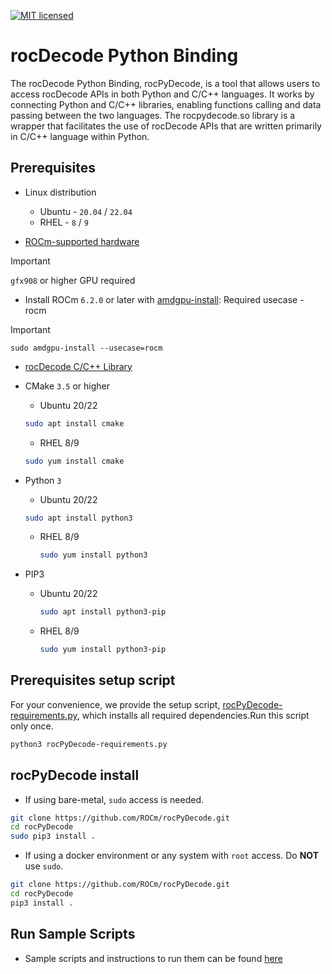 [![MIT licensed](https://img.shields.io/badge/license-MIT-blue.svg)](https://opensource.org/licenses/MIT)

# rocDecode Python Binding

The rocDecode Python Binding, rocPyDecode, is a tool that allows users to access rocDecode APIs in both Python and C/C++ languages. It works by connecting Python and C/C++ libraries, enabling functions calling and data passing between the two languages. The rocpydecode.so library is a wrapper that facilitates the use of rocDecode APIs that are written primarily in C/C++ language within Python.

## Prerequisites

* Linux distribution
  * Ubuntu - `20.04` / `22.04`
  * RHEL - `8` / `9`

* [ROCm-supported hardware](https://rocm.docs.amd.com/projects/install-on-linux/en/latest/reference/system-requirements.html)
> [!IMPORTANT] 
> `gfx908` or higher GPU required

* Install ROCm `6.2.0` or later with [amdgpu-install](https://rocm.docs.amd.com/projects/install-on-linux/en/latest/how-to/amdgpu-install.html): Required usecase - rocm
> [!IMPORTANT]
> `sudo amdgpu-install --usecase=rocm`

* [rocDecode C/C++ Library](https://github.com/ROCm/rocDecode)
* CMake `3.5` or higher
  * Ubuntu 20/22

  ```bash
  sudo apt install cmake
  ```

  * RHEL 8/9
  ```bash
  sudo yum install cmake
  ```

* Python `3`
  * Ubuntu 20/22

  ```bash
  sudo apt install python3
  ```

  * RHEL 8/9

    ```bash
    sudo yum install python3
    ```

* PIP3
  * Ubuntu 20/22

    ```bash
    sudo apt install python3-pip
    ```
  * RHEL 8/9

    ```bash
    sudo yum install python3-pip
    ```

## Prerequisites setup script

For your convenience, we provide the setup script, [rocPyDecode-requirements.py](rocPyDecode-requirements.py), which installs all required dependencies.Run this script only once.

```bash
python3 rocPyDecode-requirements.py
```

## rocPyDecode install

* If using bare-metal, `sudo` access is needed.

```bash
git clone https://github.com/ROCm/rocPyDecode.git
cd rocPyDecode
sudo pip3 install .
```

* If using a docker environment or any system with `root` access. Do **NOT** use `sudo`.

```bash
git clone https://github.com/ROCm/rocPyDecode.git
cd rocPyDecode
pip3 install .
```

## Run Sample Scripts

* Sample scripts and instructions to run them can be found [here](samples/)
